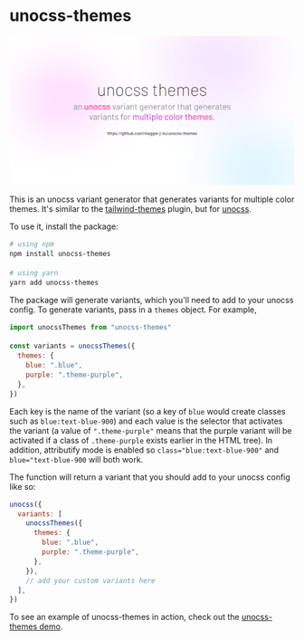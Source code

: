 # unocss-themes

![unocss-themes image](/image.png)

This is an unocss variant generator that generates variants for multiple color themes. It's similar to the [tailwind-themes](https://github.com/maggie-j-liu/tailwind-themes) plugin, but for [unocss](https://github.com/antfu/unocss). 

To use it, install the package:

```bash
# using npm
npm install unocss-themes

# using yarn
yarn add unocss-themes
```

The package will generate variants, which you'll need to add to your unocss config. To generate variants, pass in a `themes` object. For example,

```js
import unocssThemes from "unocss-themes"

const variants = unocssThemes({
  themes: {
    blue: ".blue",
    purple: ".theme-purple",
  },
})
```

Each key is the name of the variant (so a key of `blue` would create classes such as `blue:text-blue-900`) and each value is the selector that activates the variant (a value of `".theme-purple"` means that the purple variant will be activated if a class of `.theme-purple` exists earlier in the HTML tree). In addition, attributify mode is enabled so `class="blue:text-blue-900"` and `blue="text-blue-900` will both work.

The function will return a variant that you should add to your unocss config like so:

```js
unocss({
  variants: [
    unocssThemes({
      themes: {
        blue: ".blue",
        purple: ".theme-purple",
      },
    }),
    // add your custom variants here
  ],
})
```

To see an example of unocss-themes in action, check out the [unocss-themes demo](https://unocssthemes.vercel.app).
